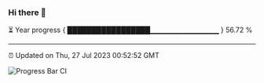 ### Hi there 👋

⏳ Year progress { █████████████████▁▁▁▁▁▁▁▁▁▁▁▁▁ } 56.72 %

---

⏰ Updated on Thu, 27 Jul 2023 00:52:52 GMT

![Progress Bar CI](https://github.com/liununu/liununu/workflows/Progress%20Bar%20CI/badge.svg)
